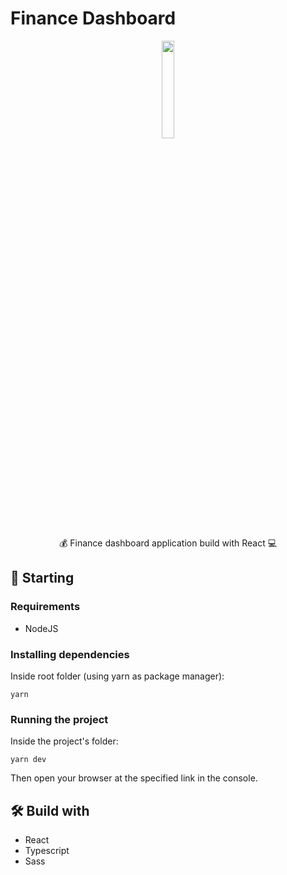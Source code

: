 # Finance Dashboard
<div align="center">
<img src="https://user-images.githubusercontent.com/42656077/176460070-dfe16a02-fac3-4136-89e4-f394cfa37054.gif" width="20%"/>
<p>💰 Finance dashboard application build with React 💻</p>
</div>

## 🚀 Starting

### Requirements
- NodeJS

### Installing dependencies

Inside root folder (using yarn as package manager):
```
yarn
```

### Running the project

Inside the project's folder:
```
yarn dev
```
Then open your browser at the specified link in the console.

## 🛠 Build with

- React
- Typescript
- Sass

